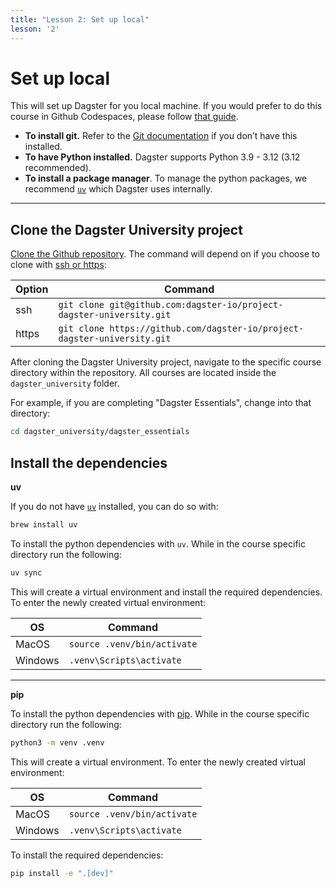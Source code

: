 ```yaml
---
title: "Lesson 2: Set up local"
lesson: '2'
---
```


# Set up local

This will set up Dagster for you local machine. If you would prefer to do this course in Github Codespaces, please follow [that guide](/installation/set-up-codespace).

- **To install git.** Refer to the [Git documentation](https://github.com/git-guides/install-git) if you don’t have this installed.
- **To have Python installed.**  Dagster supports Python 3.9 - 3.12 (3.12 recommended).
- **To install a package manager**. To manage the python packages, we recommend [`uv`]((https://docs.astral.sh/uv/)) which Dagster uses internally.

---

## Clone the Dagster University project

[Clone the Github repository](https://docs.github.com/en/repositories/creating-and-managing-repositories/cloning-a-repository). The command will depend on if you choose to clone with [ssh or https](https://graphite.dev/guides/git-clone-ssh-vs-https):

| Option | Command |
| --- | --- |
| ssh | ```git clone git@github.com:dagster-io/project-dagster-university.git``` |
| https | ```git clone https://github.com/dagster-io/project-dagster-university.git``` |

After cloning the Dagster University project, navigate to the specific course directory within the repository. All courses are located inside the `dagster_university` folder.

For example, if you are completing "Dagster Essentials", change into that directory:

```bash
cd dagster_university/dagster_essentials
```

## Install the dependencies

**uv**

If you do not have [`uv`](https://docs.astral.sh/uv/) installed, you can do so with:

```bash
brew install uv
```

To install the python dependencies with `uv`. While in the course specific directory run the following:

```bash
uv sync
```

This will create a virtual environment and install the required dependencies. To enter the newly created virtual environment:

| OS | Command |
| --- | --- |
| MacOS | ```source .venv/bin/activate``` |
| Windows | ```.venv\Scripts\activate``` |

---

**pip**

To install the python dependencies with [pip](https://pypi.org/project/pip/).  While in the course specific directory run the following:

```bash
python3 -m venv .venv
```

This will create a virtual environment. To enter the newly created virtual environment:

| OS | Command |
| --- | --- |
| MacOS | ```source .venv/bin/activate``` |
| Windows | ```.venv\Scripts\activate``` |

To install the required dependencies:

```bash
pip install -e ".[dev]"
```